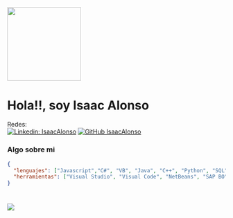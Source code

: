 <h2><img src="https://media.giphy.com/media/kaBmqpJtdvFqo/giphy.gif" width="170"></h2>

<h1> Hola!!, soy Isaac Alonso </h1>

Redes:
<br>
[![Linkedin: IsaacAlonso](https://img.shields.io/badge/-Isaac%20Alonso-blue?style=flat-square&logo=Linkedin&logoColor=white&link=https://https://www.linkedin.com/in/isaac-alonso-86511b122/)](https://www.linkedin.com/in/isaac-alonso-86511b122/)
[![GitHub IsaacAlonso](https://img.shields.io/github/followers/TacksAlonso?label=follow)](https://github.com/TacksAlonso)

### Algo sobre mi

```JSON
{
  "lenguajes": ["Javascript","C#", "VB", "Java", "C++", "Python", "SQL"], 
  "herramientas": ["Visual Studio", "Visual Code", "NetBeans", "SAP BO", "SQL Server", "MySQL", "Postgrest", "Office", "Crystal Reports", "SAP HANA"]
}
```

<h1><img src="https://media.giphy.com/media/xiEUIhXadorPr9tait/giphy.gif"></h1>
